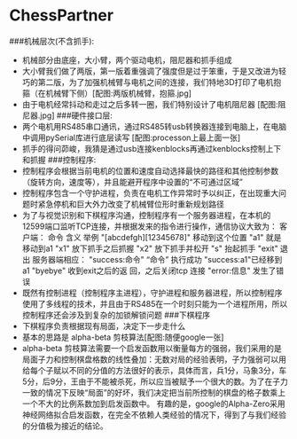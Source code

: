 # ChessPartner
###机械层次(不含抓手):
   * 机械部分由底座，大小臂，两个驱动电机，阻尼器和抓手组成
   * 大小臂我们做了两版，第一版着重强调了强度但是过于笨重，于是又改进为轻巧的第二版，为了加强机械臂与电机之间的连接，我们特地3D打印了电机抱箍（在机械臂下侧）[配图:两版机械臂，抱箍.jpg]
   * 由于电机经常抖动和走过之后多转一圈，我们特别设计了电机阻尼器 [配图:阻尼器.jpg]
###硬件接口层:
   * 两个电机用RS485串口通讯，通过RS485转usb转换器连接到电脑上，在电脑中调用pySerial库进行底层读写 [配图:processon上最上面一张]
   * 抓手的得问茆峻，我猜是通过usb连接kenblocks再通过kenblocks控制上下和抓握
###控制程序:
   * 控制程序会根据当前电机的位置和速度自动选择最快的路径和其他控制参数（旋转方向，速度等），并且能避开程序中设置的“不可通过区域”
   * 控制程序包含一个守护进程，负责在电机工作异常时予以纠正，在出现重大问题时紧急停机和巨大外力改变了机械臂位形时重新规划路径
   * 为了与视觉识别和下棋程序沟通，控制程序有一个服务器进程，在本机的12599端口监听TCP连接，并根据发来的指令进行操作，通信协议大致为：
       客户端：
           命令                   含义           举例
           "[abcdefgh][12345678]" 移动到这个位置  "a1" 就是移动到a1
           "x1"                   放下抓手之后抓握
           "x2"                   放下抓手并松开
           "s"                    抬起抓手
           "exit"                 退出
       服务器端相应：
           "success:命令"         “命令” 执行成功  "success:a1"已经移到a1
           "byebye"               收到exit之后的返
                                  回，之后关闭tcp
                                  连接
           "error:信息"           发生了错误
   * 既然有控制进程（控制程序主进程），守护进程和服务器进程，所以控制程序使用了多线程的技术，并且由于RS485在一个时刻只能为一个进程所用，所以控制程序还会涉及到复杂的加锁解锁问题
###下棋程序
   * 下棋程序负责根据现有局面，决定下一步走什么
   * 基本的思路是 alpha-beta 剪枝算法[配图:随便google一张]
   * alpha-beta 剪枝算法需要一个启发函数用以衡量每方的强弱，我们采用的是局面子力和控制棋盘格数的线性叠加：无数对局的经验表明，子力强弱可以用给每个子赋以不同的分值的方法很好的表示，具体而言，兵1分，马象3分，车5分，后9分，王由于不能被杀死，所以应当被赋予一个很大的数。为了在子力一致的情况下反映“局面”的好坏，我们决定把当前所控制的棋盘的格子数乘上一个不大的比例系数加到启发函数中。
     有趣的是，google的Alpha-Zero采用神经网络拟合启发函数，在完全不依赖人类经验的情况下，得到了与我们经验的分值极为接近的结论。
